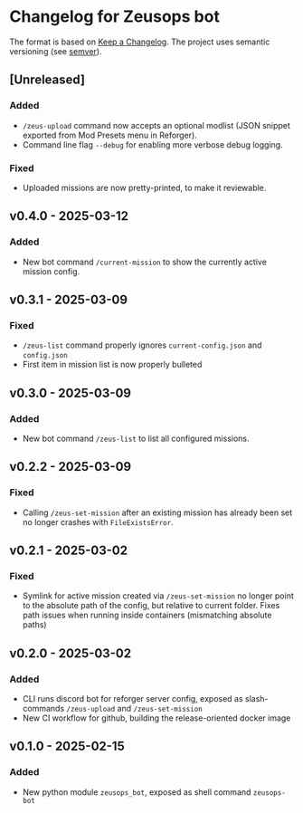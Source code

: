 # Changelog for Zeusops bot

The format is based on [Keep a Changelog](https://keepachangelog.com/en/1.0.0/).
The project uses semantic versioning (see [semver](https://semver.org)).

## [Unreleased]

### Added

- `/zeus-upload` command now accepts an optional modlist (JSON snippet exported
  from Mod Presets menu in Reforger).
- Command line flag `--debug` for enabling more verbose debug logging.

### Fixed

- Uploaded missions are now pretty-printed, to make it reviewable.

## v0.4.0 - 2025-03-12

### Added

- New bot command `/current-mission` to show the currently active mission config.

## v0.3.1 - 2025-03-09

### Fixed

- `/zeus-list` command properly ignores `current-config.json` and `config.json`
- First item in mission list is now properly bulleted

## v0.3.0 - 2025-03-09

### Added

- New bot command `/zeus-list` to list all configured missions.

## v0.2.2 - 2025-03-09

### Fixed

- Calling `/zeus-set-mission` after an existing mission has already been set no
  longer crashes with `FileExistsError`.

## v0.2.1 - 2025-03-02

### Fixed

- Symlink for active mission created via `/zeus-set-mission` no longer point to
  the absolute path of the config, but relative to current folder. Fixes path
  issues when running inside containers (mismatching absolute paths)

## v0.2.0 - 2025-03-02

### Added

- CLI runs discord bot for reforger server config, exposed as slash-commands
  `/zeus-upload` and `/zeus-set-mission`
- New CI workflow for github, building the release-oriented docker image

## v0.1.0 - 2025-02-15

### Added

- New python module `zeusops_bot`, exposed as shell command `zeusops-bot`
